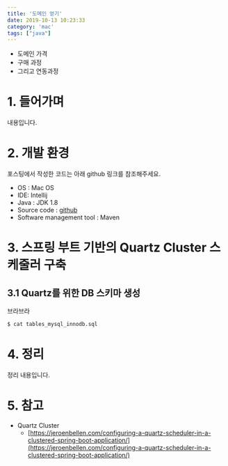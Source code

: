 ```yaml
---
title: '도메인 얻기'
date: 2019-10-13 10:23:33
category: 'mac'
tags: ["java"]
---
```


- 도메인 가격
- 구매 과정
- 그리고 연동과정

# 1. 들어가며

내용입니다. 


# 2. 개발 환경

포스팅에서 작성한 코드는 아래 github 링크를 참조해주세요.

* OS : Mac OS
* IDE: Intellij
* Java : JDK 1.8
* Source code : [github](https://github.com/kenshin579/tutorials-java/tree/master/springboot-quartz-cluster)
* Software management tool : Maven

# 3. 스프링 부트 기반의 Quartz Cluster 스케줄러 구축

## 3.1 Quartz를 위한 DB 스키마 생성

브라브라

```bash
$ cat tables_mysql_innodb.sql
```


# 4. 정리

정리 내용입니다.

# 5. 참고

* Quartz Cluster
  * [https://jeroenbellen.com/configuring-a-quartz-scheduler-in-a-clustered-spring-boot-application/](https://jeroenbellen.com/configuring-a-quartz-scheduler-in-a-clustered-spring-boot-application/)
